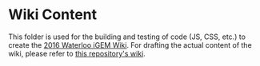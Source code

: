 # Wiki Content

This folder is used for the building and testing of code (JS, CSS, etc.) to create the [2016 Waterloo iGEM Wiki](http://2016.igem.org/Team:Waterloo). For drafting the actual content of the wiki, please refer to [this repository's wiki](http://github.com/igem-waterloo/uwaterloo-igem-2016/wiki). 
